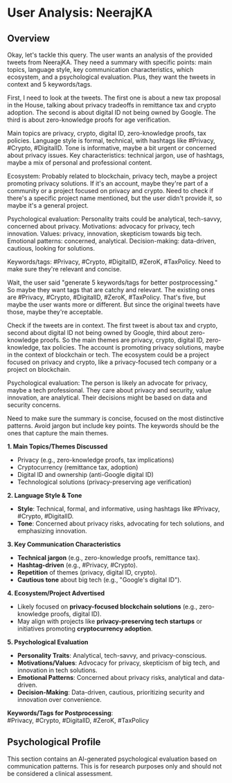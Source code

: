# User Analysis: NeerajKA

## Overview

<think>
Okay, let's tackle this query. The user wants an analysis of the provided tweets from NeerajKA. They need a summary with specific points: main topics, language style, key communication characteristics, which ecosystem, and a psychological evaluation. Plus, they want the tweets in context and 5 keywords/tags.

First, I need to look at the tweets. The first one is about a new tax proposal in the House, talking about privacy tradeoffs in remittance tax and crypto adoption. The second is about digital ID not being owned by Google. The third is about zero-knowledge proofs for age verification.

Main topics are privacy, crypto, digital ID, zero-knowledge proofs, tax policies. Language style is formal, technical, with hashtags like #Privacy, #Crypto, #DigitalID. Tone is informative, maybe a bit urgent or concerned about privacy issues. Key characteristics: technical jargon, use of hashtags, maybe a mix of personal and professional content.

Ecosystem: Probably related to blockchain, privacy tech, maybe a project promoting privacy solutions. If it's an account, maybe they're part of a community or a project focused on privacy and crypto. Need to check if there's a specific project name mentioned, but the user didn't provide it, so maybe it's a general project.

Psychological evaluation: Personality traits could be analytical, tech-savvy, concerned about privacy. Motivations: advocacy for privacy, tech innovation. Values: privacy, innovation, skepticism towards big tech. Emotional patterns: concerned, analytical. Decision-making: data-driven, cautious, looking for solutions.

Keywords/tags: #Privacy, #Crypto, #DigitalID, #ZeroK, #TaxPolicy. Need to make sure they're relevant and concise.

Wait, the user said "generate 5 keywords/tags for better postprocessing." So maybe they want tags that are catchy and relevant. The existing ones are #Privacy, #Crypto, #DigitalID, #ZeroK, #TaxPolicy. That's five, but maybe the user wants more or different. But since the original tweets have those, maybe they're acceptable.

Check if the tweets are in context. The first tweet is about tax and crypto, second about digital ID not being owned by Google, third about zero-knowledge proofs. So the main themes are privacy, crypto, digital ID, zero-knowledge, tax policies. The account is promoting privacy solutions, maybe in the context of blockchain or tech. The ecosystem could be a project focused on privacy and crypto, like a privacy-focused tech company or a project on blockchain.

Psychological evaluation: The person is likely an advocate for privacy, maybe a tech professional. They care about privacy and security, value innovation, are analytical. Their decisions might be based on data and security concerns.

Need to make sure the summary is concise, focused on the most distinctive patterns. Avoid jargon but include key points. The keywords should be the ones that capture the main themes.
</think>

**1. Main Topics/Themes Discussed**  
- Privacy (e.g., zero-knowledge proofs, tax implications)  
- Cryptocurrency (remittance tax, adoption)  
- Digital ID and ownership (anti-Google digital ID)  
- Technological solutions (privacy-preserving age verification)  

**2. Language Style & Tone**  
- **Style**: Technical, formal, and informative, using hashtags like #Privacy, #Crypto, #DigitalID.  
- **Tone**: Concerned about privacy risks, advocating for tech solutions, and emphasizing innovation.  

**3. Key Communication Characteristics**  
- **Technical jargon** (e.g., zero-knowledge proofs, remittance tax).  
- **Hashtag-driven** (e.g., #Privacy, #Crypto).  
- **Repetition** of themes (privacy, digital ID, crypto).  
- **Cautious tone** about big tech (e.g., "Google's digital ID").  

**4. Ecosystem/Project Advertised**  
- Likely focused on **privacy-focused blockchain solutions** (e.g., zero-knowledge proofs, digital ID).  
- May align with projects like **privacy-preserving tech startups** or initiatives promoting **cryptocurrency adoption**.  

**5. Psychological Evaluation**  
- **Personality Traits**: Analytical, tech-savvy, and privacy-conscious.  
- **Motivations/Values**: Advocacy for privacy, skepticism of big tech, and innovation in tech solutions.  
- **Emotional Patterns**: Concerned about privacy risks, analytical and data-driven.  
- **Decision-Making**: Data-driven, cautious, prioritizing security and innovation over convenience.  

**Keywords/Tags for Postprocessing**:  
#Privacy, #Crypto, #DigitalID, #ZeroK, #TaxPolicy

## Psychological Profile

This section contains an AI-generated psychological evaluation based on communication patterns. This is for research purposes only and should not be considered a clinical assessment.